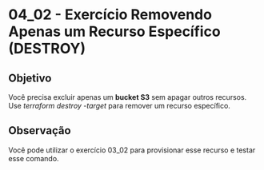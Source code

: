 # 04_02 - Exercício Removendo Apenas um Recurso Específico (DESTROY)

## Objetivo
Você precisa excluir apenas um **bucket S3** sem apagar outros recursos.  
Use *terraform destroy -target* para remover um recurso específico.

## Observação
Você pode utilizar o exercício 03_02 para provisionar esse recurso e testar esse comando.  

